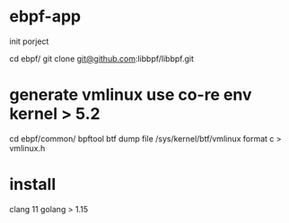 # ebpf-app

init porject

cd ebpf/
git clone git@github.com:libbpf/libbpf.git



# generate vmlinux use co-re env kernel > 5.2
cd ebpf/common/
bpftool btf dump file /sys/kernel/btf/vmlinux format c > vmlinux.h



# install 
clang 11
golang > 1.15